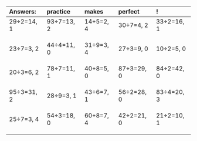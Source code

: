 | Answers: | practice | makes | perfect | ! |
| :--- | :--- | :--- | :--- | :--- |
| 29÷2=14, 1 | 93÷7=13, 2 | 14÷5=2, 4 | 30÷7=4, 2 | 33÷2=16, 1 | 
|   |   |   |   |   | 
|   |   |   |   |   | 
|   |   |   |   |   | 
| 23÷7=3, 2 | 44÷4=11, 0 | 31÷9=3, 4 | 27÷3=9, 0 | 10÷2=5, 0 | 
|   |   |   |   |   | 
|   |   |   |   |   | 
|   |   |   |   |   | 
| 20÷3=6, 2 | 78÷7=11, 1 | 40÷8=5, 0 | 87÷3=29, 0 | 84÷2=42, 0 | 
|   |   |   |   |   | 
|   |   |   |   |   | 
|   |   |   |   |   | 
| 95÷3=31, 2 | 28÷9=3, 1 | 43÷6=7, 1 | 56÷2=28, 0 | 83÷4=20, 3 | 
|   |   |   |   |   | 
|   |   |   |   |   | 
|   |   |   |   |   | 
| 25÷7=3, 4 | 54÷3=18, 0 | 60÷8=7, 4 | 42÷2=21, 0 | 21÷2=10, 1 | 
|   |   |   |   |   | 
|   |   |   |   |   | 
|   |   |   |   |   | 
